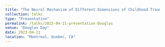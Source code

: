 ```yaml
---
title: "The Neural Mechanism of Different Dimensions of Childhood Trauma affecting Depression"
collection: talks
type: "Presentation"
permalink: /talks/2023-04-21-presentation-Douglas
venue: "Douglas Day"
date: 2023-04-21
location: "Montreal, Quebec, CA"
---
```





